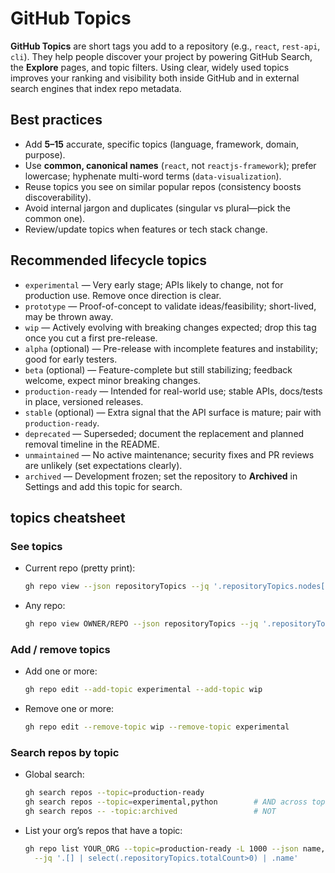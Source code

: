 # GitHub Topics

**GitHub Topics** are short tags you add to a repository (e.g., `react`, `rest-api`, `cli`). They help people discover your project by powering GitHub Search, the **Explore** pages, and topic filters. Using clear, widely used topics improves your ranking and visibility both inside GitHub and in external search engines that index repo metadata.

## Best practices

- Add **5–15** accurate, specific topics (language, framework, domain, purpose).
- Use **common, canonical names** (`react`, not `reactjs-framework`); prefer lowercase; hyphenate multi-word terms (`data-visualization`).
- Reuse topics you see on similar popular repos (consistency boosts discoverability).
- Avoid internal jargon and duplicates (singular vs plural—pick the common one).
- Review/update topics when features or tech stack change.

## Recommended lifecycle topics

- `experimental` — Very early stage; APIs likely to change, not for production use. Remove once direction is clear.
- `prototype` — Proof-of-concept to validate ideas/feasibility; short-lived, may be thrown away.
- `wip` — Actively evolving with breaking changes expected; drop this tag once you cut a first pre-release.
- `alpha` (optional) — Pre-release with incomplete features and instability; good for early testers.
- `beta` (optional) — Feature-complete but still stabilizing; feedback welcome, expect minor breaking changes.
- `production-ready` — Intended for real-world use; stable APIs, docs/tests in place, versioned releases.
- `stable` (optional) — Extra signal that the API surface is mature; pair with `production-ready`.
- `deprecated` — Superseded; document the replacement and planned removal timeline in the README.
- `unmaintained` — No active maintenance; security fixes and PR reviews are unlikely (set expectations clearly).
- `archived` — Development frozen; set the repository to **Archived** in Settings and add this topic for search.

## topics cheatsheet

### See topics

- Current repo (pretty print):

  ```bash
  gh repo view --json repositoryTopics --jq '.repositoryTopics.nodes[].topic.name'
  ```

- Any repo:

  ```bash
  gh repo view OWNER/REPO --json repositoryTopics --jq '.repositoryTopics.nodes[].topic.name'
  ```

### Add / remove topics

- Add one or more:

  ```bash
  gh repo edit --add-topic experimental --add-topic wip
  ```

- Remove one or more:

  ```bash
  gh repo edit --remove-topic wip --remove-topic experimental
  ```

### Search repos by topic

- Global search:

  ```bash
  gh search repos --topic=production-ready
  gh search repos --topic=experimental,python        # AND across topics
  gh search repos -- -topic:archived                 # NOT
  ```

- List your org’s repos that have a topic:

  ```bash
  gh repo list YOUR_ORG --topic=production-ready -L 1000 --json name,repositoryTopics \
    --jq '.[] | select(.repositoryTopics.totalCount>0) | .name'
  ```
